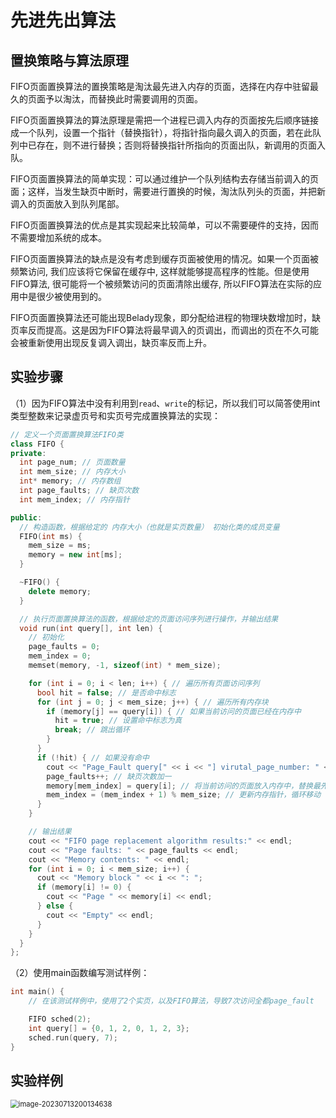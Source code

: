 # 先进先出算法



## 置换策略与算法原理

​	FIFO页面置换算法的置换策略是淘汰最先进入内存的页面，选择在内存中驻留最久的页面予以淘汰，而替换此时需要调用的页面。

​	FIFO页面置换算法的算法原理是需把一个进程已调入内存的页面按先后顺序链接成一个队列，设置一个指针（替换指针），将指针指向最久调入的页面，若在此队列中已存在，则不进行替换；否则将替换指针所指向的页面出队，新调用的页面入队。

​	FIFO页面置换算法的简单实现：可以通过维护一个队列结构去存储当前调入的页面；这样，当发生缺页中断时，需要进行置换的时候，淘汰队列头的页面，并把新调入的页面放入到队列尾部。

​	FIFO页面置换算法的优点是其实现起来比较简单，可以不需要硬件的支持，因而不需要增加系统的成本。

​	FIFO页面置换算法的缺点是没有考虑到缓存页面被使用的情况。如果一个页面被频繁访问, 我们应该将它保留在缓存中, 这样就能够提高程序的性能。但是使用FIFO算法, 很可能将一个被频繁访问的页面清除出缓存, 所以FIFO算法在实际的应用中是很少被使用到的。

​	FIFO页面置换算法还可能出现Belady现象，即分配给进程的物理块数增加时，缺页率反而提高。这是因为FIFO算法将最早调入的页调出，而调出的页在不久可能会被重新使用出现反复调入调出，缺页率反而上升。



## 实验步骤

（1）因为FIFO算法中没有利用到`read`、`write`的标记，所以我们可以简答使用int类型整数来记录虚页号和实页号完成置换算法的实现：

```cpp
// 定义一个页面置换算法FIFO类
class FIFO {
private:
  int page_num; // 页面数量
  int mem_size; // 内存大小
  int* memory; // 内存数组
  int page_faults; // 缺页次数
  int mem_index; // 内存指针

public:
  // 构造函数，根据给定的 内存大小（也就是实页数量） 初始化类的成员变量
  FIFO(int ms) {
    mem_size = ms;
    memory = new int[ms];
  }

  ~FIFO() {
    delete memory;
  }

  // 执行页面置换算法的函数，根据给定的页面访问序列进行操作，并输出结果
  void run(int query[], int len) {
    // 初始化
    page_faults = 0;
    mem_index = 0;
    memset(memory, -1, sizeof(int) * mem_size);

    for (int i = 0; i < len; i++) { // 遍历所有页面访问序列
      bool hit = false; // 是否命中标志
      for (int j = 0; j < mem_size; j++) { // 遍历所有内存块
        if (memory[j] == query[i]) { // 如果当前访问的页面已经在内存中
          hit = true; // 设置命中标志为真
          break; // 跳出循环
        }
      }
      if (!hit) { // 如果没有命中
        cout << "Page_Fault query[" << i << "] virutal_page_number: " << query[i] << endl;
        page_faults++; // 缺页次数加一
        memory[mem_index] = query[i]; // 将当前访问的页面放入内存中，替换最先进入的页面
        mem_index = (mem_index + 1) % mem_size; // 更新内存指针，循环移动
      }
    }

    // 输出结果
    cout << "FIFO page replacement algorithm results:" << endl;
    cout << "Page faults: " << page_faults << endl;
    cout << "Memory contents: " << endl;
    for (int i = 0; i < mem_size; i++) {
      cout << "Memory block " << i << ": ";
      if (memory[i] != 0) {
        cout << "Page " << memory[i] << endl;
      } else {
        cout << "Empty" << endl;
      }
    }
  }
};
```



（2）使用main函数编写测试样例：

```cpp
int main() {
    // 在该测试样例中，使用了2个实页，以及FIFO算法，导致7次访问全都page_fault

    FIFO sched(2);
    int query[] = {0, 1, 2, 0, 1, 2, 3};
    sched.run(query, 7);
}
```







## 实验样例

<img src="../../.vuepress/public/Linux/FIFO_result.png" alt="image-20230713200134638" style="zoom:80%;" />



